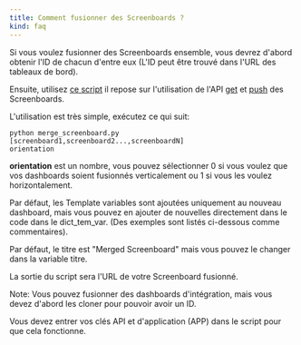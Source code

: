 ```yaml
---
title: Comment fusionner des Screenboards ?
kind: faq
---
```


Si vous voulez fusionner des Screenboards ensemble, vous devrez d'abord obtenir l'ID de chacun d'entre eux (L'ID peut être trouvé dans l'URL des tableaux de bord).

Ensuite, utilisez [ce script][1] il repose sur l'utilisation de l'API [get][2] et [push][3] des Screenboards.

L'utilisation est très simple, exécutez ce qui suit:
```
python merge_screenboard.py [screenboard1,screenboard2...,screenboardN] 
orientation
```

**orientation** est un nombre, vous pouvez sélectionner 0 si vous voulez que vos dashboards soient fusionnés verticalement ou 1 si vous les voulez horizontalement.

Par défaut, les Template variables sont ajoutées uniquement au nouveau dashboard, mais vous pouvez en ajouter de nouvelles directement dans le code dans le dict_tem_var. (Des exemples sont listés ci-dessous comme commentaires).

Par défaut, le titre est "Merged Screenboard" mais vous pouvez le changer dans la variable titre.

La sortie du script sera l'URL de votre Screenboard fusionné.

Note: Vous pouvez fusionner des dashboards d'intégration, mais vous devez d'abord les cloner pour pouvoir avoir un ID.

Vous devez entrer vos clés API et d'application (APP) dans le script pour que cela fonctionne.

[1]: https://github.com/DataDog/Miscellany/blob/master/merge_screenboards.py
[2]: /api/#screenboards-get
[3]: /api/#screenboards-post
